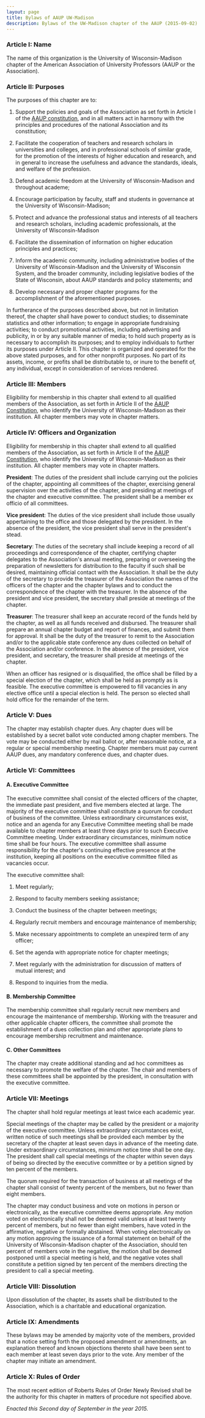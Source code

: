 ```yaml
---
layout: page
title: Bylaws of AAUP UW-Madison
description: Bylaws of the UW-Madison chapter of the AAUP (2015-09-02)
---
```


### Article I: Name

The name of this organization is the University of Wisconsin-Madison
chapter of the American Association of University Professors (AAUP or
the Association).


### Article II: Purposes

The purposes of this chapter are to:

1. Support the policies and goals of the Association as set forth in
Article I of the [AAUP constitution](https://www.aaup.org/about/aaup-governance/aaup-constitution), and in all matters act in harmony
with the principles and procedures of the national Association and its
constitution;

2. Facilitate the cooperation of teachers and research scholars in
universities and colleges, and in professional schools of similar
grade, for the promotion of the interests of higher education and
research, and in general to increase the usefulness and advance the
standards, ideals, and welfare of the profession.

3. Defend academic freedom at the University of Wisconsin-Madison and
throughout academe;

4. Encourage participation by faculty, staff and students in
governance at the University of Wisconsin-Madison;

5. Protect and advance the professional status and interests of all
teachers and research scholars, including academic professionals, at
the University of Wisconsin-Madison

6. Facilitate the dissemination of information on higher education
principles and practices;

7. Inform the academic community, including administrative bodies of
the University of Wisconsin-Madison and the University of Wisconsin
System, and the broader community, including legislative bodies of the
State of Wisconsin, about AAUP standards and policy statements; and

8. Develop necessary and proper chapter programs for the
accomplishment of the aforementioned purposes.

In furtherance of the purposes described above, but not in limitation
thereof, the chapter shall have power to conduct studies; to
disseminate statistics and other information; to engage in appropriate
fundraising activities; to conduct promotional activities, including
advertising and publicity, in or by any suitable manner of media; to
hold such property as is necessary to accomplish its purposes; and to
employ individuals to further its purposes under Article II. This
chapter is organized and operated for the above stated purposes, and
for other nonprofit purposes. No part of its assets, income, or
profits shall be distributable to, or inure to the benefit of, any
individual, except in consideration of services rendered.


### Article III: Members

Eligibility for membership in this chapter shall extend to all
qualified members of the Association, as set forth in Article II of
the [AAUP Constitution](https://www.aaup.org/about/aaup-governance/aaup-constitution),
who identify the University of Wisconsin-Madison as their institution.
All chapter members may vote in chapter matters.


### Article IV: Officers and Organization

Eligibility for membership in this chapter shall extend to all
qualified members of the Association, as set forth in Article II of
the [AAUP Constitution](https://www.aaup.org/about/aaup-governance/aaup-constitution), who identify the University of
Wisconsin-Madison as their institution. All chapter members may vote
in chapter matters.

**President**: The duties of the president shall include carrying out
the policies of the chapter, appointing all committees of the chapter,
exercising general supervision over the activities of the chapter, and
presiding at meetings of the chapter and executive committee. The
president shall be a member ex officio of all committees.

**Vice president**: The duties of the vice president shall include
those usually appertaining to the office and those delegated by the
president. In the absence of the president, the vice president shall
serve in the president's stead.

**Secretary**: The duties of the secretary shall include keeping a
record of all proceedings and correspondence of the chapter,
certifying chapter delegates to the Association's annual meeting,
preparing or overseeing the preparation of newsletters for
distribution to the faculty if such shall be desired, maintaining
official contact with the Association. It shall be the duty of the
secretary to provide the treasurer of the Association the names of the
officers of the chapter and the chapter bylaws and to conduct the
correspondence of the chapter with the treasurer. In the absence of
the president and vice president, the secretary shall preside at
meetings of the chapter.

**Treasurer**: The treasurer shall keep an accurate record of the
funds held by the chapter, as well as all funds received and
disbursed. The treasurer shall prepare an annual chapter budget and
report of finances, and submit them for approval. It shall be the duty
of the treasurer to remit to the Association and/or to the applicable
state conference any dues collected on behalf of the Association
and/or conference. In the absence of the president, vice president,
and secretary, the treasurer shall preside at meetings of the chapter.

When an officer has resigned or is disqualified, the office shall be
filled by a special election of the chapter, which shall be held as
promptly as is feasible. The executive committee is empowered to fill
vacancies in any elective office until a special election is held. The
person so elected shall hold office for the remainder of the term.


### Article V: Dues

The chapter may establish chapter dues. Any chapter dues will be
established by a secret ballot vote conducted among chapter members.
The vote may be conducted either by mail ballot or, after reasonable
notice, at a regular or special membership meeting. Chapter members
must pay current AAUP dues, any mandatory conference dues, and chapter
dues.


### Article VI: Committees

#### A. Executive Committee

The executive committee shall consist of the elected officers of the
chapter, the immediate past president, and five members elected at
large. The majority of the executive committee shall constitute a
quorum for conduct of business of the committee. Unless extraordinary
circumstances exist, notice and an agenda for any Executive Committee
meeting shall be made available to chapter members at least three days
prior to such Executive Committee meeting. Under extraordinary
circumstances, minimum notice time shall be four hours. The executive
committee shall assume responsibility for the chapter's continuing
effective presence at the institution, keeping all positions on the
executive committee filled as vacancies occur.

The executive committee shall:

1. Meet regularly;

2. Respond to faculty members seeking assistance;

3. Conduct the business of the chapter between meetings;

4. Regularly recruit members and encourage maintenance of membership;

5. Make necessary appointments to complete an unexpired term of any
officer;

6. Set the agenda with appropriate notice for chapter meetings;

7. Meet regularly with the administration for discussion of matters of
mutual interest; and

8. Respond to inquiries from the media.

#### B. Membership Committee

The membership committee shall regularly recruit new members and
encourage the maintenance of membership. Working with the treasurer
and other applicable chapter officers, the committee shall promote the
establishment of a dues collection plan and other appropriate plans to
encourage membership recruitment and maintenance.


#### C. Other Committees

The chapter may create additional standing and ad hoc committees as
necessary to promote the welfare of the chapter. The chair and members
of these committees shall be appointed by the president, in
consultation with the executive committee.


### Article VII: Meetings

The chapter shall hold regular meetings at least twice each academic
year.

Special meetings of the chapter may be called by the president or a
majority of the executive committee. Unless extraordinary
circumstances exist, written notice of such meetings shall be provided
each member by the secretary of the chapter at least seven days in
advance of the meeting date. Under extraordinary circumstances,
minimum notice time shall be one day. The president shall call special
meetings of the chapter within seven days of being so directed by the
executive committee or by a petition signed by ten percent of the
members.

The quorum required for the transaction of business at all meetings of
the chapter shall consist of twenty percent of the members, but no
fewer than eight members.

The chapter may conduct business and vote on motions in person or
electronically, as the executive committee deems appropriate. Any
motion voted on electronically shall not be deemed valid unless at
least twenty percent of members, but no fewer than eight members, have
voted in the affirmative, negative or formally abstained. When voting
electronically on any motion approving the issuance of a formal
statement on behalf of the University of Wisconsin-Madison chapter of
the Association, should ten percent of members vote in the negative,
the motion shall be deemed postponed until a special meeting is held,
and the negative votes shall constitute a petition signed by ten
percent of the members directing the president to call a special
meeting.


### Article VIII: Dissolution

Upon dissolution of the chapter, its assets shall be distributed to
the Association, which is a charitable and educational organization.


### Article IX: Amendments

These bylaws may be amended by majority vote of the members, provided
that a notice setting forth the proposed amendment or amendments, an
explanation thereof and known objections thereto shall have been sent
to each member at least seven days prior to the vote. Any member of
the chapter may initiate an amendment.


### Article X: Rules of Order

The most recent edition of Roberts Rules of Order Newly Revised shall
be the authority for this chapter in matters of procedure not
specified above.


_Enacted this Second day of September in the year 2015._
